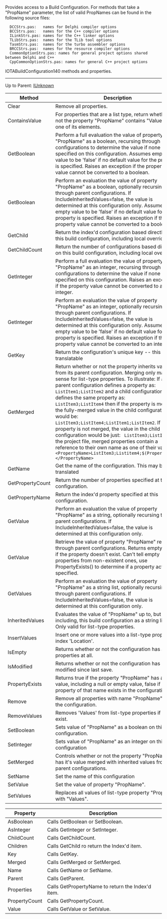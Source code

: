 Provides access to a Build Configuration.  For methods that take a "PropName"
parameter, the list of valid PropNames can be found in the following source
files:

      DCCStrs.pas:   names for Delphi compiler options
      BCCStrs.pas:   names for the C++ compiler options
      ILinkStrs.pas: names for the C++ linker options
      TLibStrs.pas:  names for the TLib tool options
      TasmStrs.pas:  names for the turbo assembler options
      BRCCStrs.pas:  names for the resource compiler options
      CommonOptionStrs.pas: names for general project options shared between Delphi and C++
      CppCommonOptionStrs.pas: names for general C++ project options

IOTABuildConfiguration140 methods and properties.

***

Up to Parent: [IUnknown](IUnknown)

| Method | Description |
| ------------- | ------------- |
| Clear |  Remove all properties. |
| ContainsValue |  For properties that are a list type, return whether or not the property "PropName" contains "Value" as one of its elements. |
| GetBoolean | Perform a full evaluation the value of property "PropName" as a boolean, recursing through parent configurations to determine the value if none is specified on this configuration. Assumes empty value to be 'false' if no default value for the property is specified. Raises an exception if the property value cannot be converted to a boolean. |
| GetBoolean | Perform an evaluation the value of property "PropName" as a boolean, optionally recursing through parent configurations. If IncludeInheritedValues=false, the value is determined at this configuration only. Assumes empty value to be 'false' if no default value for the property is specified. Raises an exception if the property value cannot be converted to a boolean. |
| GetChild | Return the index'd configuration based directly on this build configuration, including local overrides. |
| GetChildCount | Return the number of configurations based directly on this build configuration, including local overrides. |
| GetInteger |  Perform a full evaluation the value of property "PropName" as an integer, recursing through parent configurations to determine the value if none is specified on this configuration. Raises an exception if the property value cannot be converted to an integer. |
| GetInteger |  Perform an evaluation the value of property "PropName" as an integer, optionally recursing through parent configurations. If IncludeInheritedValues=false, the value is determined at this configuration only. Assumes empty value to be 'false' if no default value for the property is specified. Raises an exception if the property value cannot be converted to an integer. |
| GetKey |  Return the configuration's unique key -- this is non-translatable  | | GetParent |  Return the parent of this IOTABuildConfiguration. Only the "Base" configuration should return nil. |
| GetMerged |  Return whether or not the property inherits values from its parent configuration.  Merging only makes sense for list-type properties. To illustrate:  If a parent configuration defines a property as: ```        ListItem1;ListItem2``` and a child configuration defines the same property as: ```        ListItem3;ListItem4``` then if the property is merged, the fully-merged value in the child configuration would be: ``` ListItem3;ListItem4;ListItem1;ListItem2```. If the property is not merged, the value in the child configuration would be just: ``` ListItem3;ListItem4``` In the project file, merged properties contain a reference to their own name as one of their values:```<PropertyName>ListItem3;Listitem4;$(PropertyName)</PropertyName>``` |
| GetName |  Get the name of the configuration.  This may be translated  |
| GetPropertyCount | Return the number of properties specified at this configuration. |
| GetPropertyName |  Return the index'd property specified at this configuration. |
| GetValue | Perform an evaluation the value of property "PropName" as a string, optionally recursing through parent configurations. If IncludeInheritedValues=false, the value is determined at this configuration only. |
| GetValue | Retrieve the value of property "PropName" recursing through parent configurations. Returns empty string if the property doesn't exist. Can't tell empty properties from non-existent ones, use PropertyExists() to determine if a property actually is specified.  |
| GetValues |  Perform an evaluation the value of property "PropName" as a string list, optionally recursing through parent configurations. If IncludeInheritedValues=false, the value is determined at this configuration only. |
| InheritedValues | Evaluates the value of "PropName" up to, but not including, this build configuration as a string list. Only valid for list-type properties. |
| InsertValues |  Insert one or more values into a list-type property, at index 'Location'. |
| IsEmpty | Returns whether or not the configuration has any properties at all. |
| IsModified | Returns whether or not the configuration has been modified since last save. |
| PropertyExists |  Returns true if the property "PropName" has any value, including a null or empty value, false if no property of that name exists in the configuration. |
| Remove | Remove all properties with name "PropName" from the configuration. |
| RemoveValues | Removes 'Values' from list-type properties if they exist. |
| SetBoolean |  Sets value of "PropName" as a boolean on this configuration. |
| SetInteger |  Sets value of "PropName" as an integer on this configuration  |
| SetMerged | Controls whether or not the property "PropName" has it's value merged with inherited values from parent configurations.  |
| SetName | Set the name of this configuration  |
| SetValue | Set the value of property "PropName". |
| SetValues | Replaces all values of list-type property "PropName" with "Values". |

| Property | Description |
| ------------- | ------------- |
| AsBoolean | Calls GetBoolean or SetBoolean. |
| AsInteger | Calls GetInteger or SetInteger. |
| ChildCount | Calls GetChildCount. |
| Children | Calls GetChild ro return the Index'd item. |
| Key | Calls GetKey. |
| Merged | Calls GetMerged or SetMerged. |
| Name | Calls GetName or SetName. |
| Parent | Calls GetParent. |
| Properties | Calls GetPropertyName to return the Index'd item. |
| PropertyCount | Calls GetPropertyCount. |
| Value | Calls GetValue or SetValue. |

